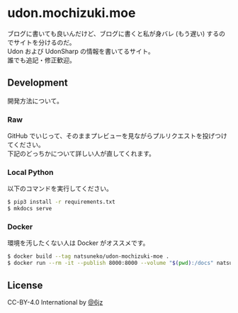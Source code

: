 # udon.mochizuki.moe

ブログに書いても良いんだけど、ブログに書くと私が身バレ (もう遅い) するのでサイトを分けるのだ。  
Udon および UdonSharp の情報を書いてるサイト。  
誰でも追記・修正歓迎。

## Development

開発方法について。

### Raw

GitHub でいじって、そのままプレビューを見ながらプルリクエストを投げつけてください。  
下記のどっちかについて詳しい人が直してくれます。

### Local Python

以下のコマンドを実行してください。

```bash
$ pip3 install -r requirements.txt
$ mkdocs serve
```

### Docker

環境を汚したくない人は Docker がオススメです。

```bash
$ docker build --tag natsuneko/udon-mochizuki-moe .
$ docker run --rm -it --publish 8000:8000 --volume "$(pwd):/docs" natsuneko/udon-mochizuki-moe
```

## License

CC-BY-4.0 International by [@6jz](https://twitter.com/6jz)
